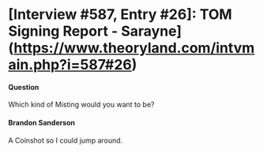 # [Interview #587, Entry #26]: TOM Signing Report - Sarayne](https://www.theoryland.com/intvmain.php?i=587#26)

#### Question

Which kind of Misting would you want to be?

#### Brandon Sanderson

A Coinshot so I could jump around.

